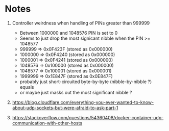 # Notes

1. Controller weirdness when handling of PINs greater than 999999
   - Between 1000000 and 1048576 PIN is set to 0
   - Seems to just drop the most signicant nibble when the PIN >= 1048577
   - 999999  => 0x0F423F (stored as 0x000000)
   - 1000000 => 0x0F4240 (stored as 0x000000)
   - 1000001 => 0x0F4241 (stored as 0x000000)
   - 1048576 => 0x100000 (stored as 0x000000)
   - 1048577 => 0x100001 (stored as 0x000001)
   - 1999999 => 0x1E847F (stored as 0x0E847F)
   - probably just short-circuited byte-by-byte (nibble-by-nibble ?) equals
   - or maybe just masks out the most significant nibble ?

2. https://blog.cloudflare.com/everything-you-ever-wanted-to-know-about-udp-sockets-but-were-afraid-to-ask-part-1
3. https://stackoverflow.com/questions/54360408/docker-container-udp-communication-with-other-hosts
